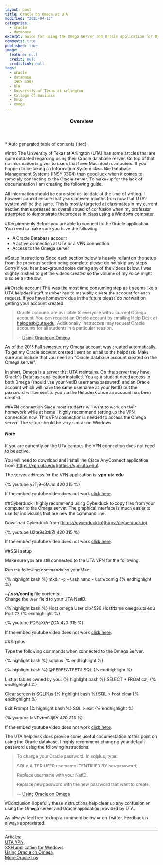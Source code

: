 ```yaml
---
layout: post
title: Oracle on Omega at UTA
modified: "2015-04-13"
categories: 
  - oracle
  - database
excerpt: Guide for using the Omega server and Oracle application for UTA students.
comments: true
published: true
image: 
  feature: null
  credit: null
  creditlink: null
tags: 
  - oracle
  - database
  - INSY 3304
  - UTA
  - University of Texas at Arlington
  - College of Business
  - help
  - omega
---
```


<section id="table-of-contents" class="toc">
  <header>
    <h3>Overview</h3>
  </header>
<div id="drawer" markdown="1">
*  Auto generated table of contents
{:toc}
</div>
</section><!-- /#table-of-contents -->

#Intro
The University of Texas at Arlington (UTA) has some articles that are quite outdated regarding using their Oracle database server. On top of that no information is given to users that have Macintosh computers. If you happen to be taking an Information System class like Database Management Systems (INSY 3304) then good luck when it comes to remotely connecting to the Oracle server. To make-up for the lack of documentation I am creating the following guide. 

All information should be consisted up-to-date at the time of writing. I however cannot ensure that years or even months from now that UTA's system will be the same. This is mostly targeted at classmates in my current section that expressed an overall sound of confusion when my professor attempted to demonstrate the process in class using a Windows computer.

#Requirements
Before you are able to connect to the Oracle application. You need to make sure you have the following:

* A Oracle Database account
* A active connection at UTA or a VPN connection
* Access to the Omega server

#Setup Instructions
Since each section below is heavily reliant on the setup from the previous section being complete please do not skip any steps. Sorry if you hear background noise during any of the videos below. I was slightly rushed to get the videos created so the volume of my voice might also be a little low.

##Oracle account
This was the most time consuming step as it seems like a UTA helpdesk staff member has to manually create the account for each request. If you have homework due in the future please do _not_ wait on getting your account created. 

> Oracle accounts are available to everyone with a current Omega account. You can request an Oracle account by emailing Help Desk at [helpdesk@uta.edu](mailto:helpdesk@uta.edu). Additionally, instructors may request Oracle accounts for all students in a particular session.
> 
> -- [Using Oracle on Omega](http://www.uta.edu/oit/cs/unix/applications/oracle/Using-Oracle-on-Omega.php)

As of the 2015 Fall semester my Omega account was created automatically. To get my Oracle account created I sent an email to the helpdesk. Make sure and include that you need an "Oracle database account created on the Omega server". 

In short, Omega is a server that UTA maintains. On that server they have Oracle's Database application installed. You as a student need access to both Omega (should use your NetID username/password) and an Oracle account which will have the same username as your NetID but the password will be sent to you via the Helpdesk once an account has been created.

##VPN connection
Since most students will want to work on their homework while at home I highly recommend setting up the VPN connection now. This VPN connection is needed to access the Omega server. The setup should be very similar on Windows.

<div class="note info">
  <h5>Note</h5>
  <p>If you are currently on the UTA campus the VPN connection does not need to be active.</p>
</div>

You will need to download and install the Cisco AnyConnect application from [https://vpn.uta.edu](https://vpn.uta.edu).

The server address for the VPN application is: **vpn.uta.edu**

{% youtube y5Tj9-oMJuI 420 315 %}

If the embed youtube video does not work [click here](https://www.youtube.com/watch?v=y5Tj9-oMJuI).



##Cyberduck
I highly recommend using Cyberduck to copy files from your computer to the Omega server. The graphical interface is much easier to use for individuals that are new the command line. 

Download Cyberduck from [https://cyberduck.io](https://cyberduck.io).

{% youtube U2te9s3zkZI 420 315 %}

If the embed youtube video does not work [click here](https://www.youtube.com/watch?v=U2te9s3zkZI).


##SSH setup

Make sure you are still connected to the UTA VPN for the following. 

Run the following commands on your Mac:

{% highlight bash %}
mkdir -p ~/.ssh
nano ~/.ssh/config
{% endhighlight %}


**~/.ssh/config** file contents:  
Change the ``User`` field to your UTA NetID.

{% highlight bash %}
Host omega
    User clb4596
    HostName omega.uta.edu
    Port 22
{% endhighlight %}

{% youtube PQPaXi7mZGA 420 315 %}

If the embed youtube video does not work [click here](https://www.youtube.com/watch?v=PQPaXi7mZGA).

##Sqlplus


Type the following commands when connected to the Omega Server:

{% highlight bash %}
sqlplus
{% endhighlight %}

{% highlight bash %}
@PERFECTPETS.SQL
{% endhighlight %}

List all tables owned by you:
{% highlight bash %}
SELECT * FROM cat;
{% endhighlight %}


Clear screen in SQLPlus
{% highlight bash %}
SQL > host clear
{% endhighlight %}

Exit Prompt
{% highlight bash %}
SQL > exit
{% endhighlight %}

{% youtube MNEvtmSJj6Y 420 315 %}

If the embed youtube video does not work [click here](https://www.youtube.com/watch?v=MNEvtmSJj6Y).


The UTA helpdesk does provide some useful documentation at this point on using the Oracle database. I highly recommend changing your default password using the following instructions:

> To change your Oracle password. In sqlplus, type:
> 
> SQL> ALTER USER username IDENTIFIED BY newpassword;
> 
> Replace username with your NetID.
> 
> Replace newpassword with the new password that want to create.
>
> -- [Using Oracle on Omega](http://www.uta.edu/oit/cs/unix/applications/oracle/Using-Oracle-on-Omega.php)

#Conclusion
Hopefully these instructions help clear up any confusion on using the Omega server and Oracle application provided by UTA.

As always feel free to drop a comment below or on Twitter. Feedback is always appreciated.

---

Articles:  
[UTA VPN](http://www.uta.edu/oit/cs/software/vpn/),  
[SSH application for Windows](http://www.uta.edu/oit/cs/software/ssh/ssh-secure-shell-for-workstations-3/index.php),  
[Using Oracle on Omega](http://www.uta.edu/oit/cs/unix/applications/oracle/Using-Oracle-on-Omega.php),  
[More Oracle tips](http://crystal.uta.edu/~elmasri/db2/usingOracleOnOmega.html)
